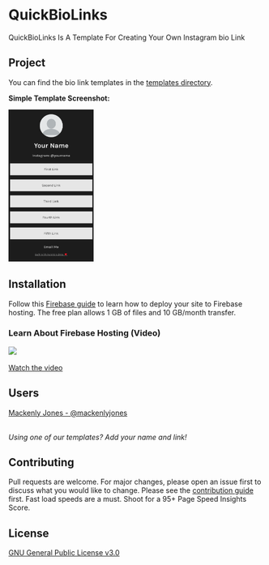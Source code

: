 # QuickBioLinks
 QuickBioLinks Is A Template For Creating Your Own Instagram bio Link

## Project
You can find the bio link templates in the [templates directory](https://github.com/mackenly/quickbiolinks/tree/master/templates).

**Simple Template Screenshot:**

<img src="readme-images/simple-phone.png" height="300">

## Installation
Follow this [Firebase guide](https://firebase.google.com/docs/hosting) to learn how to deploy your site to Firebase hosting. The free plan allows 1 GB of files and 10 GB/month transfer.

### Learn About Firebase Hosting (Video)
<img src="https://img.youtube.com/vi/meofoNuK3vo/0.jpg" height=250px>

[Watch the video](https://youtu.be/vt5fpE0bzSY)

## Users
[Mackenly Jones - @mackenlyjones](https://links.mackenly.com/)

<br>*Using one of our templates? Add your name and link!*

## Contributing
Pull requests are welcome. For major changes, please open an issue first to discuss what you would like to change. Please see the [contribution guide](https://github.com/mackenly/quickbiolinks/blob/master/CONTRIBUTING.md) first. Fast load speeds are a must. Shoot for a 95+ Page Speed Insights Score.

## License
[GNU General Public License v3.0](https://github.com/mackenly/quickbiolinks/blob/master/LICENSE)